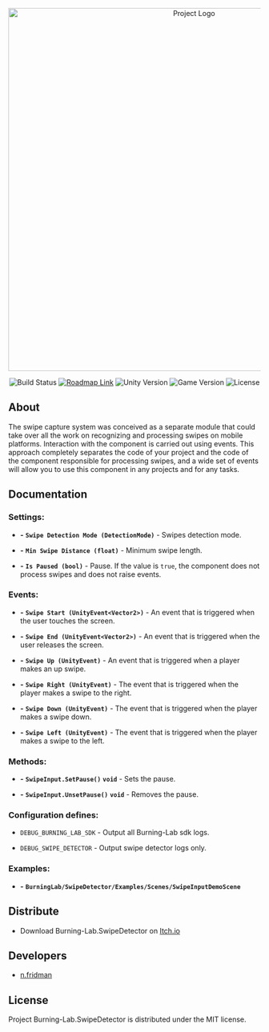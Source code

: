 <p align="center">
      <img src="https://i.ibb.co/WWFP44j/Git-Hub-Logo.png" alt="Project Logo" width="726">
</p>

<p align="center">
    <img src="https://build.burning-lab.com/app/rest/builds/buildType:UnitySwipeInput_ProductionBuildAndPublish/statusIcon" alt="Build Status">
    <a href="https://n-fridman.myjetbrains.com/youtrack/agiles/121-18/current"><img src="https://img.shields.io/badge/Roadmap-YouTrack-orange" alt="Roadmap Link"></a>
    <img src="https://img.shields.io/badge/Engine-C:\Program Files\nodejs\node.exe-blueviolet" alt="Unity Version">
    <img src="https://img.shields.io/badge/Version-1.0.2-blue" alt="Game Version">
    <img src="https://img.shields.io/badge/License-MIT-success" alt="License">
</p>

## About

The swipe capture system was conceived as a separate module that could take over all the work on recognizing and processing swipes on mobile platforms. Interaction with the component is carried out using events. This approach completely separates the code of your project and the code of the component responsible for processing swipes, and a wide set of events will allow you to use this component in any projects and for any tasks.

## Documentation

### Settings:
- **-** **`Swipe Detection Mode (DetectionMode)`** - Swipes detection mode.

- **-** **`Min Swipe Distance (float)`** - Minimum swipe length.

- **-** **`Is Paused (bool)`** - Pause. If the value is `true`, the component does not process swipes and does not raise events.

### Events:
- **-** **`Swipe Start (UnityEvent<Vector2>)`** - An event that is triggered when the user touches the screen.

- **-** **`Swipe End (UnityEvent<Vector2>)`** - An event that is triggered when the user releases the screen.

- **-** **`Swipe Up (UnityEvent)`** - An event that is triggered when a player makes an up swipe.

- **-** **`Swipe Right (UnityEvent)`** - The event that is triggered when the player makes a swipe to the right.

- **-** **`Swipe Down (UnityEvent)`** - The event that is triggered when the player makes a swipe down.

- **-** **`Swipe Left (UnityEvent)`** - The event that is triggered when the player makes a swipe to the left.

### Methods:
- **-** **`SwipeInput.SetPause()`** **`void`** - Sets the pause.

- **-** **`SwipeInput.UnsetPause()`** **`void`** - Removes the pause.

### Configuration defines:

- `DEBUG_BURNING_LAB_SDK` - Output all Burning-Lab sdk logs.

- `DEBUG_SWIPE_DETECTOR` - Output swipe detector logs only.

### Examples:
- **-** **`BurningLab/SwipeDetector/Examples/Scenes/SwipeInputDemoScene`**

## Distribute

- Download Burning-Lab.SwipeDetector on [Itch.io](https://nfridman.itch.io/goto-apps-swipe-input)

## Developers

- [n.fridman](https://github.com/n-fridman)

## License

Project Burning-Lab.SwipeDetector is distributed under the MIT license.
